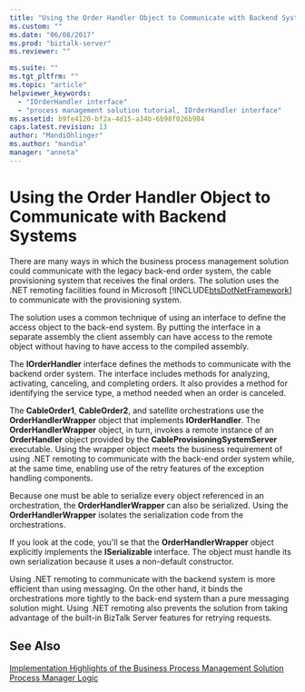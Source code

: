 ```yaml
---
title: "Using the Order Handler Object to Communicate with Backend Systems | Microsoft Docs"
ms.custom: ""
ms.date: "06/08/2017"
ms.prod: "biztalk-server"
ms.reviewer: ""

ms.suite: ""
ms.tgt_pltfrm: ""
ms.topic: "article"
helpviewer_keywords: 
  - "IOrderHandler interface"
  - "process management solution tutorial, IOrderHandler interface"
ms.assetid: b9fe4120-bf2a-4d15-a34b-6b98f026b984
caps.latest.revision: 13
author: "MandiOhlinger"
ms.author: "mandia"
manager: "anneta"
---
```

# Using the Order Handler Object to Communicate with Backend Systems
There are many ways in which the business process management solution could communicate with the legacy back-end order system, the cable provisioning system that receives the final orders. The solution uses the .NET remoting facilities found in Microsoft [!INCLUDE[btsDotNetFramework](../includes/btsdotnetframework-md.md)] to communicate with the provisioning system.  
  
 The solution uses a common technique of using an interface to define the access object to the back-end system. By putting the interface in a separate assembly the client assembly can have access to the remote object without having to have access to the compiled assembly.  
  
 The **IOrderHandler** interface defines the methods to communicate with the backend order system. The interface includes methods for analyzing, activating, canceling, and completing orders. It also provides a method for identifying the service type, a method needed when an order is canceled.  
  
 The **CableOrder1**, **CableOrder2**, and satellite orchestrations use the **OrderHandlerWrapper** object that implements **IOrderHandler**. The **OrderHandlerWrapper** object, in turn, invokes a remote instance of an **OrderHandler** object provided by the **CableProvisioningSystemServer** executable. Using the wrapper object meets the business requirement of using .NET remoting to communicate with the back-end order system while, at the same time, enabling use of the retry features of the exception handling components.  
  
 Because one must be able to serialize every object referenced in an orchestration, the **OrderHandlerWrapper** can also be serialized. Using the **OrderHandlerWrapper** isolates the serialization code from the orchestrations.  
  
 If you look at the code, you'll se that the **OrderHandlerWrapper** object explicitly implements the **ISerializable** interface. The object must handle its own serialization because it uses a non-default constructor.  
  
 Using .NET remoting to communicate with the backend system is more efficient than using messaging. On the other hand, it binds the orchestrations more tightly to the back-end system than a pure messaging solution might. Using .NET remoting also prevents the solution from taking advantage of the built-in BizTalk Server features for retrying requests.  
  
## See Also  
 [Implementation Highlights of the Business Process Management Solution](../core/implementation-highlights-of-the-business-process-management-solution.md)   
 [Process Manager Logic](../core/process-manager-logic.md)